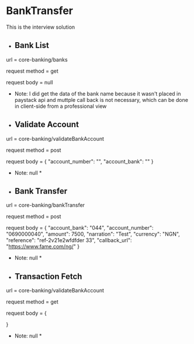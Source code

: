 # BankTransfer

This is the interview solution

* ## Bank List ##

url = core-banking/banks

request method = get

request body = null

* Note: I did get the data of the bank name because it wasn't placed in paystack api and muttple call back is not necessary, which can be done in client-side from a professional view


* ## Validate Account ##

url = core-banking/validateBankAccount

request method = post

request body = {
    "account_number": "",
    "account_bank": ""
  }

* Note: null *


* ## Bank Transfer ##

url = core-banking/bankTransfer

request method = post

request body = {
    "account_bank": "044",
    "account_number": "0690000040",
    "amount": 7500,
    "narration": "Test",
    "currency": "NGN",
    "reference": "ref-2v21e2wfdfder 33",
    "callback_url": "https://www.fame.com/ng/"
  }

* Note: null *
* ## Transaction Fetch ##

url = core-banking/validateBankAccount

request method = get

request body = {
   

  }

* Note: null *



